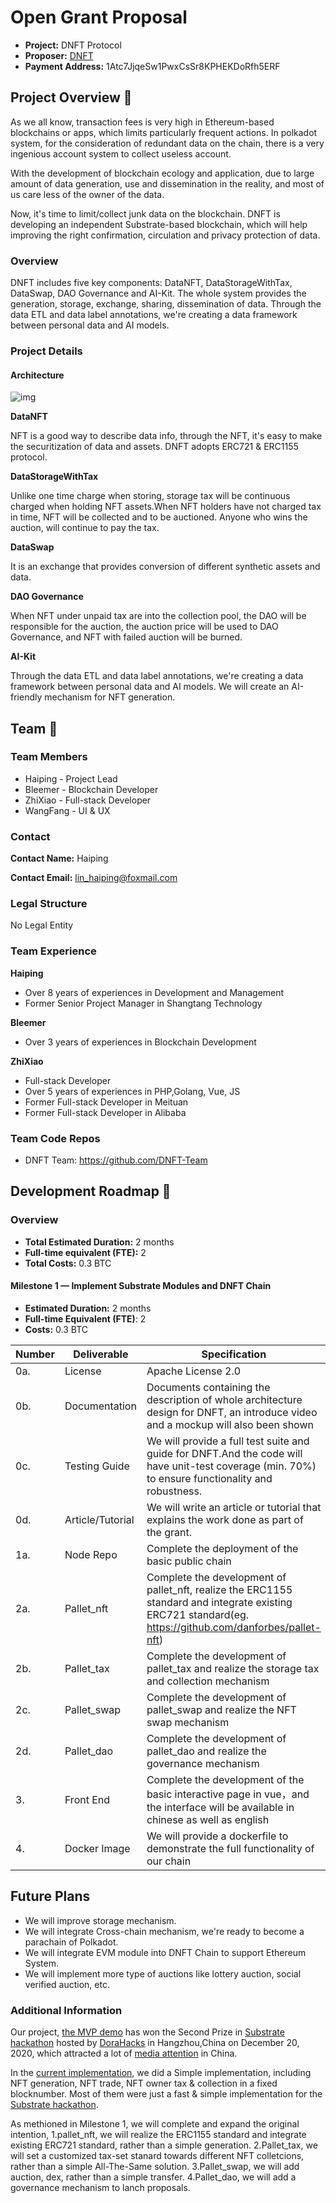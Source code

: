 # Open Grant Proposal

* **Project:**  DNFT Protocol
* **Proposer:** [DNFT](https://github.com/DNFT-Team)
* **Payment Address:**  1Atc7JjqeSw1PwxCsSr8KPHEKDoRfh5ERF

## Project Overview :page_facing_up:

As we all know, transaction fees is very high in Ethereum-based blockchains or apps, which limits particularly frequent actions. In polkadot system, for the consideration of redundant data on the chain, there is a very ingenious account system to collect useless account.

With the development of blockchain ecology and application, due to large amount of data generation, use and dissemination in the reality, and most of us care less of the owner of the data.

Now, it's time to limit/collect junk data on the blockchain. DNFT is developing an independent Substrate-based blockchain, which will help improving the right confirmation, circulation and privacy protection of data.

### Overview

DNFT includes five key components: DataNFT, DataStorageWithTax, DataSwap, DAO Governance and AI-Kit. The whole system provides the generation, storage, exchange, sharing, dissemination of data. Through the data ETL and data label annotations, we're creating a data framework between personal data and AI models.

### Project Details

#### Architecture

![img](https://github.com/DNFT-Team/dnft-substrate-node/blob/master/img/architecture.png) 

**DataNFT**

NFT is a good way to describe data info, through the NFT, it's easy to make the securitization of data and assets. DNFT adopts ERC721 & ERC1155 protocol.

**DataStorageWithTax**

Unlike one time charge when storing, storage tax will be continuous charged when holding NFT assets.When NFT holders have not charged tax in time, NFT will be collected and to be auctioned. Anyone who wins the auction, will continue to pay the tax.

**DataSwap**

It is an exchange that provides conversion of different synthetic assets and data.

**DAO Governance**

When NFT under unpaid tax are into the collection pool, the DAO will be responsible for the auction, the auction price will be used to DAO Governance, and NFT with failed auction will be burned.

**AI-Kit**

Through the data ETL and data label annotations, we're creating a data framework between personal data and AI models. We will create an AI-friendly mechanism for NFT generation.

## Team :busts_in_silhouette:

### Team Members

* Haiping - Project Lead
* Bleemer - Blockchain Developer
* ZhiXiao - Full-stack Developer
* WangFang - UI & UX



### **Contact**

 **Contact Name:** Haiping
 
 **Contact Email:** lin_haiping@foxmail.com

### Legal Structure

No Legal Entity

### Team Experience

**Haiping**

- Over 8 years of experiences in Development and Management 
- Former Senior Project Manager in Shangtang Technology

**Bleemer**

- Over 3 years of experiences in Blockchain Development

**ZhiXiao**

- Full-stack Developer
- Over 5 years of experiences in PHP,Golang, Vue, JS
- Former Full-stack Developer in Meituan
- Former Full-stack Developer in Alibaba

### Team Code Repos

* DNFT Team: https://github.com/DNFT-Team

## Development Roadmap :nut_and_bolt:

### Overview

* **Total Estimated Duration:** 2 months
* **Full-time equivalent (FTE):** 2
* **Total Costs:** 0.3 BTC


#### Milestone 1 — Implement Substrate Modules and DNFT Chain

* **Estimated Duration:** 2 months
* **Full-time Equivalent (FTE)**: 2
* **Costs:** 0.3 BTC 

| **Number** | **Deliverable** | **Specification**                                            |
| ---------- | --------------- | ------------------------------------------------------------ |
| 0a.        | License         | Apache License 2.0                                           |
| 0b.        | Documentation   | Documents containing the description of whole architecture design for DNFT, an introduce video and a mockup will also been shown  |
| 0c.        | Testing Guide   | We will provide a full test suite and guide for DNFT.And the code will have unit-test coverage (min. 70%) to ensure functionality and robustness.  |
| 0d. | Article/Tutorial | We will write an article or tutorial that explains the work done as part of the grant. 
| 1a.        | Node Repo       | Complete the deployment of the basic public chain            |
| 2a.        | Pallet_nft      | Complete the development of pallet_nft, realize the ERC1155 standard and integrate existing ERC721 standard(eg. https://github.com/danforbes/pallet-nft)|
| 2b.        | Pallet_tax      | Complete the development of pallet_tax and realize the storage tax and collection mechanism |
| 2c.        | Pallet_swap     | Complete the development of pallet_swap and realize the NFT swap mechanism |
| 2d.        | Pallet_dao      | Complete the development of pallet_dao and realize the governance mechanism |
| 3.         | Front End       | Complete the development of the basic interactive page in vue，and the interface will be available in chinese as well as english |
| 4.         | Docker Image    | We will provide a dockerfile to demonstrate the full functionality of our chain |

## Future Plans
* We will improve storage mechanism. 
* We will integrate Cross-chain mechanism, we're ready to become a parachain of Polkadot. 
* We will integrate EVM module into DNFT Chain to support Ethereum System.
* We will implement more type of auctions like lottery auction, social verified auction, etc.



### **Additional Information**

Our project, [the MVP demo](https://hackerlink.io/buidl/53) has won the Second Prize in [Substrate hackathon](https://twitter.com/DoraHacks/status/1339926282797105152) hosted by [DoraHacks](https://twitter.com/DoraHacks) in Hangzhou,China on December 20, 2020, which attracted a lot of [media attention](https://www.8btc.com/article/6578701) in China.

In the [current implementation](https://github.com/DNFT-Team/dnft-substrate-node/tree/master/pallets/nft), we did a Simple implementation, including NFT generation, NFT trade, NFT owner tax & collection in a fixed blocknumber. Most of them were just a fast & simple implementation for the  [Substrate hackathon](https://twitter.com/DoraHacks/status/1339926282797105152).

As methioned in Milestone 1, we will complete and expand the original intention,
1.pallet_nft, we will realize the ERC1155 standard and integrate existing ERC721 standard, rather than a simple generation.
2.Pallet_tax, we will set a customized tax-set stanard towards different NFT colletcions, rather than a simple All-The-Same solution.
3.Pallet_swap, we will add auction, dex, rather than a simple transfer.
4.Pallet_dao, we will add a governance mechanism to lanch proposals.

